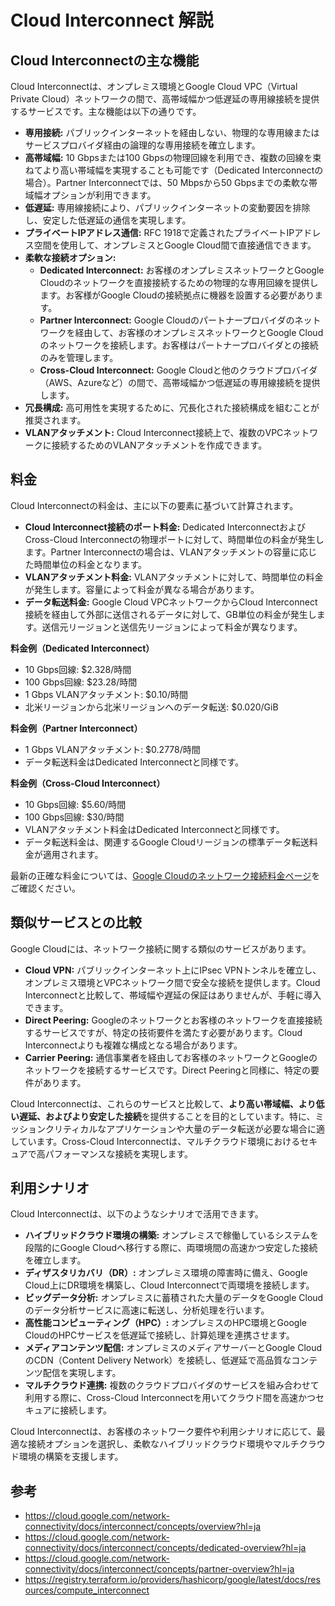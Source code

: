 # Cloud Interconnect 解説

## Cloud Interconnectの主な機能

Cloud Interconnectは、オンプレミス環境とGoogle Cloud VPC（Virtual Private Cloud）ネットワークの間で、高帯域幅かつ低遅延の専用線接続を提供するサービスです。主な機能は以下の通りです。

* **専用接続:** パブリックインターネットを経由しない、物理的な専用線またはサービスプロバイダ経由の論理的な専用接続を確立します。
* **高帯域幅:** 10 Gbpsまたは100 Gbpsの物理回線を利用でき、複数の回線を束ねてより高い帯域幅を実現することも可能です（Dedicated Interconnectの場合）。Partner Interconnectでは、50 Mbpsから50 Gbpsまでの柔軟な帯域幅オプションが利用できます。
* **低遅延:** 専用線接続により、パブリックインターネットの変動要因を排除し、安定した低遅延の通信を実現します。
* **プライベートIPアドレス通信:** RFC 1918で定義されたプライベートIPアドレス空間を使用して、オンプレミスとGoogle Cloud間で直接通信できます。
* **柔軟な接続オプション:**
    * **Dedicated Interconnect:** お客様のオンプレミスネットワークとGoogle Cloudのネットワークを直接接続するための物理的な専用回線を提供します。お客様がGoogle Cloudの接続拠点に機器を設置する必要があります。
    * **Partner Interconnect:** Google Cloudのパートナープロバイダのネットワークを経由して、お客様のオンプレミスネットワークとGoogle Cloudのネットワークを接続します。お客様はパートナープロバイダとの接続のみを管理します。
    * **Cross-Cloud Interconnect:** Google Cloudと他のクラウドプロバイダ（AWS、Azureなど）の間で、高帯域幅かつ低遅延の専用線接続を提供します。
* **冗長構成:** 高可用性を実現するために、冗長化された接続構成を組むことが推奨されます。
* **VLANアタッチメント:** Cloud Interconnect接続上で、複数のVPCネットワークに接続するためのVLANアタッチメントを作成できます。

## 料金

Cloud Interconnectの料金は、主に以下の要素に基づいて計算されます。

* **Cloud Interconnect接続のポート料金:** Dedicated InterconnectおよびCross-Cloud Interconnectの物理ポートに対して、時間単位の料金が発生します。Partner Interconnectの場合は、VLANアタッチメントの容量に応じた時間単位の料金となります。
* **VLANアタッチメント料金:** VLANアタッチメントに対して、時間単位の料金が発生します。容量によって料金が異なる場合があります。
* **データ転送料金:** Google Cloud VPCネットワークからCloud Interconnect接続を経由して外部に送信されるデータに対して、GB単位の料金が発生します。送信元リージョンと送信先リージョンによって料金が異なります。

**料金例（Dedicated Interconnect）**

* 10 Gbps回線: $2.328/時間
* 100 Gbps回線: $23.28/時間
* 1 Gbps VLANアタッチメント: $0.10/時間
* 北米リージョンから北米リージョンへのデータ転送: $0.020/GiB

**料金例（Partner Interconnect）**

* 1 Gbps VLANアタッチメント: $0.2778/時間
* データ転送料金はDedicated Interconnectと同様です。

**料金例（Cross-Cloud Interconnect）**

* 10 Gbps回線: $5.60/時間
* 100 Gbps回線: $30/時間
* VLANアタッチメント料金はDedicated Interconnectと同様です。
* データ転送料金は、関連するGoogle Cloudリージョンの標準データ転送料金が適用されます。

最新の正確な料金については、[Google Cloudのネットワーク接続料金ページ](https://cloud.google.com/network-connectivity/pricing)をご確認ください。

## 類似サービスとの比較

Google Cloudには、ネットワーク接続に関する類似のサービスがあります。

* **Cloud VPN:** パブリックインターネット上にIPsec VPNトンネルを確立し、オンプレミス環境とVPCネットワーク間で安全な接続を提供します。Cloud Interconnectと比較して、帯域幅や遅延の保証はありませんが、手軽に導入できます。
* **Direct Peering:** Googleのネットワークとお客様のネットワークを直接接続するサービスですが、特定の技術要件を満たす必要があります。Cloud Interconnectよりも複雑な構成となる場合があります。
* **Carrier Peering:** 通信事業者を経由してお客様のネットワークとGoogleのネットワークを接続するサービスです。Direct Peeringと同様に、特定の要件があります。

Cloud Interconnectは、これらのサービスと比較して、**より高い帯域幅、より低い遅延、およびより安定した接続**を提供することを目的としています。特に、ミッションクリティカルなアプリケーションや大量のデータ転送が必要な場合に適しています。Cross-Cloud Interconnectは、マルチクラウド環境におけるセキュアで高パフォーマンスな接続を実現します。

## 利用シナリオ

Cloud Interconnectは、以下のようなシナリオで活用できます。

* **ハイブリッドクラウド環境の構築:** オンプレミスで稼働しているシステムを段階的にGoogle Cloudへ移行する際に、両環境間の高速かつ安定した接続を確立します。
* **ディザスタリカバリ（DR）:** オンプレミス環境の障害時に備え、Google Cloud上にDR環境を構築し、Cloud Interconnectで両環境を接続します。
* **ビッグデータ分析:** オンプレミスに蓄積された大量のデータをGoogle Cloudのデータ分析サービスに高速に転送し、分析処理を行います。
* **高性能コンピューティング（HPC）:** オンプレミスのHPC環境とGoogle CloudのHPCサービスを低遅延で接続し、計算処理を連携させます。
* **メディアコンテンツ配信:** オンプレミスのメディアサーバーとGoogle CloudのCDN（Content Delivery Network）を接続し、低遅延で高品質なコンテンツ配信を実現します。
* **マルチクラウド連携:** 複数のクラウドプロバイダのサービスを組み合わせて利用する際に、Cross-Cloud Interconnectを用いてクラウド間を高速かつセキュアに接続します。

Cloud Interconnectは、お客様のネットワーク要件や利用シナリオに応じて、最適な接続オプションを選択し、柔軟なハイブリッドクラウド環境やマルチクラウド環境の構築を支援します。

## 参考

- https://cloud.google.com/network-connectivity/docs/interconnect/concepts/overview?hl=ja
- https://cloud.google.com/network-connectivity/docs/interconnect/concepts/dedicated-overview?hl=ja
- https://cloud.google.com/network-connectivity/docs/interconnect/concepts/partner-overview?hl=ja
- https://registry.terraform.io/providers/hashicorp/google/latest/docs/resources/compute_interconnect

